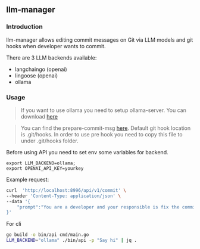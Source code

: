 ## llm-manager


### Introduction

llm-manager allows editing commit messages on Git via LLM models and git hooks when developer wants to commit.

There are 3 LLM backends available:
- langchaingo (openai)
- lingoose (openai)
- ollama


### Usage

> If you want to use ollama you need to setup ollama-server. You can download [here](https://ollama.ai/download) 

> You can find the prepare-commit-msg [here](script/prepare-commit-msg). Default git hook location is .git/hooks. In order to use pre hook you need to copy this file to under .git/hooks folder.

Before using API you need to set env some variables for backend.

```
export LLM_BACKEND=ollama;
export OPENAI_API_KEY=yourkey
```

Example request: 

```bash
curl  'http://localhost:8996/api/v1/commit' \
--header 'Content-Type: application/json' \
--data '{
    "prompt":"You are a developer and your responsible is fix the commit message. You can check the guidline here https://wiki.openstack.org/wiki/GitCommitMessages#Information_in_commit_messages. Can you fix '"$(cat "$1")""
}'

```

For cli


```bash
go build -o bin/api cmd/main.go
LLM_BACKEND="ollama" ./bin/api -p "Say hi" | jq .
```
